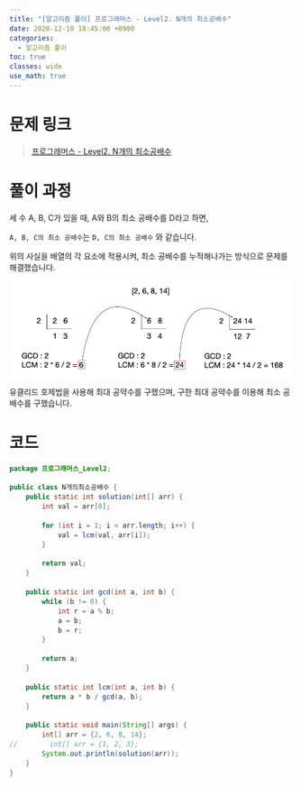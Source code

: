 ```yaml
---
title: "[알고리즘 풀이] 프로그래머스 - Level2. N개의 최소공배수"
date: 2020-12-10 18:45:00 +0900
categories:
  - 알고리즘 풀이
toc: true
classes: wide
use_math: true
---
```


# 문제 링크

> [프로그래머스 - Level2. N개의 최소공배수](https://programmers.co.kr/learn/courses/30/lessons/12953)

# 풀이 과정

세 수 A, B, C가 있을 때, A와 B의 최소 공배수를 D라고 하면,

`A, B, C의 최소 공배수`는 `D, C의 최소 공배수` 와 같습니다.

위의 사실을 배열의 각 요소에 적용시켜, 최소 공배수를 누적해나가는 방식으로 문제를 해결했습니다.

![/assets/images/N개의최소공배수.png](/assets/images/N개의최소공배수.png)

유클리드 호제법을 사용해 최대 공약수를 구했으며, 구한 최대 공약수를 이용해 최소 공배수를 구했습니다.

# 코드

```java
package 프로그래머스_Level2;

public class N개의최소공배수 {
    public static int solution(int[] arr) {
        int val = arr[0];

        for (int i = 1; i < arr.length; i++) {
            val = lcm(val, arr[i]);
        }

        return val;
    }

    public static int gcd(int a, int b) {
        while (b != 0) {
            int r = a % b;
            a = b;
            b = r;
        }

        return a;
    }

    public static int lcm(int a, int b) {
        return a * b / gcd(a, b);
    }

    public static void main(String[] args) {
        int[] arr = {2, 6, 8, 14};
//        int[] arr = {1, 2, 3};
        System.out.println(solution(arr));
    }
}
```

